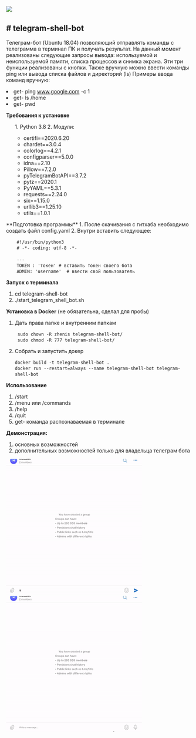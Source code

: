 <img class="aligncenter" src="https://img.shields.io/badge/python-3.8-blue.svg"/>
<h2># telegram-shell-bot</h2>

Телеграм-бот (Ubuntu 18.04) позволяющий отправлять команды с телеграмма в терминал ПК и получать результат. На данный момент реализованы следующие запросы вывода: используемой и неиспользуемой памяти, списка  процессов и снимка экрана. Эти три функции реализованы с кнопки. Также вручную можно ввести команды ping или вывода списка файлов и директорий (ls)
Примеры ввода команд вручную:
        <li> get- ping www.google.com -c 1 </li>
        <li> get- ls /home </li>
        <li> get- pwd </li>
        
**Требования к установке**
<ul>
1. Python 3.8
2. Модули:
<ul>
        <li>certifi==2020.6.20</li>
        <li>chardet==3.0.4</li>
        <li>colorlog==4.2.1</li>
        <li>configparser==5.0.0</li>
        <li>idna==2.10</li>
        <li>Pillow==7.2.0</li>
        <li>pyTelegramBotAPI==3.7.2</li>
        <li>pytz==2020.1</li>
        <li>PyYAML==5.3.1</li>
        <li>requests==2.24.0</li>
        <li>six==1.15.0</li>
        <li>urllib3==1.25.10</li>
        <li>utils==1.0.1</li>
</ul>
</ul>
**Подготовка программы**
1. После скачивания с гитхаба необходимо создать файл config.yaml
2. Внутри вставить следующее:
        
        #!/usr/bin/python3
        # -*- coding: utf-8 -*-

        ---
        TOKEN : 'токен' # вставить токен своего бота
        ADMIN: 'username'  # ввести свой пользователь

**Запуск с терминала**
1. cd telegram-shell-bot
2. ./start_telegram_shell_bot.sh

**Установка в Docker** (не обязательна, сделал для пробы)
1. Дать права папке и внутренним папкам

        sudo chown -R zhenis telegram-shell-bot/
        sudo chmod -R 777 telegram-shell-bot/

2. Собрать и запустить докер

       docker build -t telegram-shell-bot .
       docker run --restart=always --name telegram-shell-bot telegram-shell-bot

**Использование** 
1. /start
2. /menu или /commands
3. /help
4. /quit
5. get- команда распознаваемая в терминале

**Демонстрация:**
1. основных возможностей <br>
2. дополнительных возможностей только для владельца телеграм бота

<p>
<img class="aligncenter" src="https://github.com/zhenisduissekov/telegram-shell-bot/blob/master/images/overview.gif" title="Демонстрация основных возможностей" width="370" height="370"/>
&nbsp;&nbsp;&nbsp;
<img class="aligncenter" src="https://github.com/zhenisduissekov/telegram-shell-bot/blob/master/images/extra.gif"  title="Демонстрация дополнительных возможностей только для владельца телеграм бота" width="370" height="370"/>
</p>

